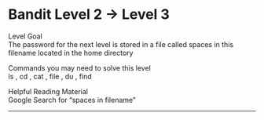 # Bandit Level 2 → Level 3
Level Goal  
The password for the next level is stored in a file called spaces in this filename located in the home directory

Commands you may need to solve this level  
ls , cd , cat , file , du , find  

Helpful Reading Material  
Google Search for “spaces in filename”  
***
